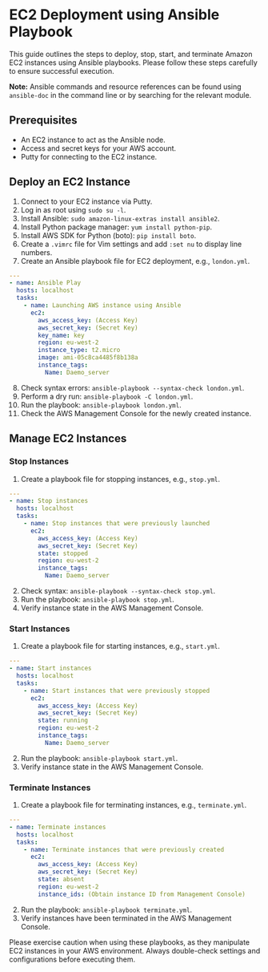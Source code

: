 # EC2 Deployment using Ansible Playbook

This guide outlines the steps to deploy, stop, start, and terminate Amazon EC2 instances using Ansible playbooks. Please follow these steps carefully to ensure successful execution.

**Note:** Ansible commands and resource references can be found using `ansible-doc` in the command line or by searching for the relevant module.

## Prerequisites

- An EC2 instance to act as the Ansible node.
- Access and secret keys for your AWS account.
- Putty for connecting to the EC2 instance.

## Deploy an EC2 Instance

1. Connect to your EC2 instance via Putty.
2. Log in as root using `sudo su -l`.
3. Install Ansible: `sudo amazon-linux-extras install ansible2`.
4. Install Python package manager: `yum install python-pip`.
5. Install AWS SDK for Python (boto): `pip install boto`.
6. Create a `.vimrc` file for Vim settings and add `:set nu` to display line numbers.
7. Create an Ansible playbook file for EC2 deployment, e.g., `london.yml`.

```yaml
---
- name: Ansible Play
  hosts: localhost
  tasks:
    - name: Launching AWS instance using Ansible
      ec2:
        aws_access_key: (Access Key)
        aws_secret_key: (Secret Key)
        key_name: key
        region: eu-west-2
        instance_type: t2.micro
        image: ami-05c8ca4485f8b138a
        instance_tags:
          Name: Daemo_server
```

8. Check syntax errors: `ansible-playbook --syntax-check london.yml`.
9. Perform a dry run: `ansible-playbook -C london.yml`.
10. Run the playbook: `ansible-playbook london.yml`.
11. Check the AWS Management Console for the newly created instance.

## Manage EC2 Instances

### Stop Instances

1. Create a playbook file for stopping instances, e.g., `stop.yml`.

```yaml
---
- name: Stop instances
  hosts: localhost
  tasks:
    - name: Stop instances that were previously launched
      ec2:
        aws_access_key: (Access Key)
        aws_secret_key: (Secret Key)
        state: stopped
        region: eu-west-2
        instance_tags:
          Name: Daemo_server
```

2. Check syntax: `ansible-playbook --syntax-check stop.yml`.
3. Run the playbook: `ansible-playbook stop.yml`.
4. Verify instance state in the AWS Management Console.

### Start Instances

1. Create a playbook file for starting instances, e.g., `start.yml`.

```yaml
---
- name: Start instances
  hosts: localhost
  tasks:
    - name: Start instances that were previously stopped
      ec2:
        aws_access_key: (Access Key)
        aws_secret_key: (Secret Key)
        state: running
        region: eu-west-2
        instance_tags:
          Name: Daemo_server
```

2. Run the playbook: `ansible-playbook start.yml`.
3. Verify instance state in the AWS Management Console.

### Terminate Instances

1. Create a playbook file for terminating instances, e.g., `terminate.yml`.

```yaml
---
- name: Terminate instances
  hosts: localhost
  tasks:
    - name: Terminate instances that were previously created
      ec2:
        aws_access_key: (Access Key)
        aws_secret_key: (Secret Key)
        state: absent
        region: eu-west-2
        instance_ids: (Obtain instance ID from Management Console)
```

2. Run the playbook: `ansible-playbook terminate.yml`.
3. Verify instances have been terminated in the AWS Management Console.

Please exercise caution when using these playbooks, as they manipulate EC2 instances in your AWS environment. Always double-check settings and configurations before executing them.
